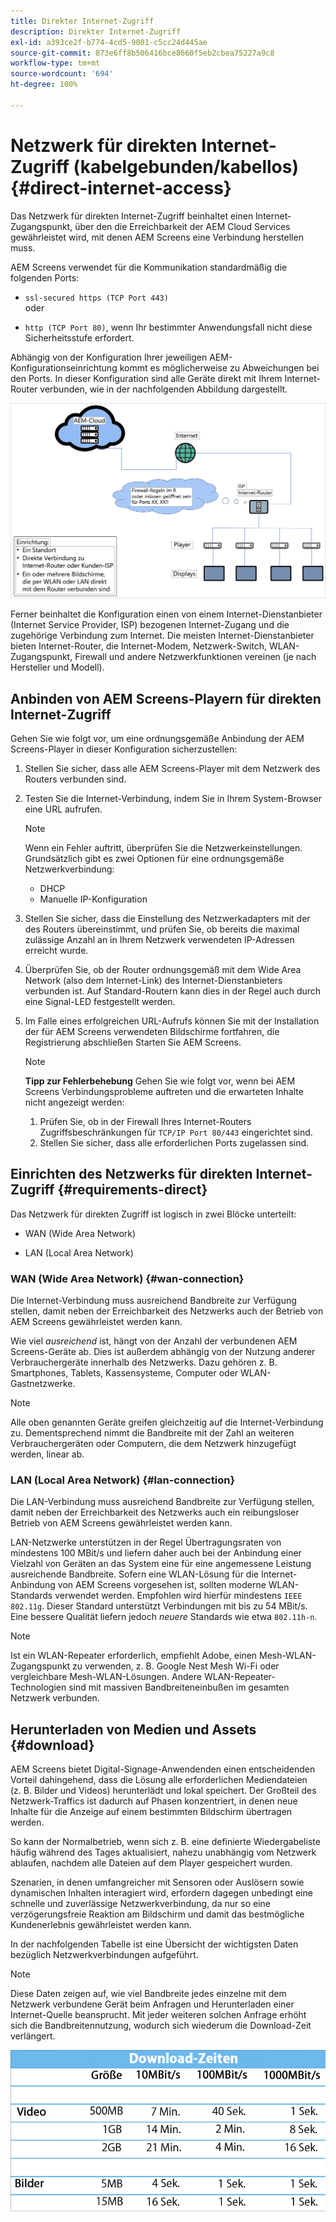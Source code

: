 ```yaml
---
title: Direkter Internet-Zugriff
description: Direkter Internet-Zugriff
exl-id: a393ce2f-b774-4cd5-9001-c5cc24d445ae
source-git-commit: 873e6ff8b506416bce8660f5eb2cbea75227a9c8
workflow-type: tm+mt
source-wordcount: '694'
ht-degree: 100%

---
```


# Netzwerk für direkten Internet-Zugriff (kabelgebunden/kabellos) {#direct-internet-access}

Das Netzwerk für direkten Internet-Zugriff beinhaltet einen Internet-Zugangspunkt, über den die Erreichbarkeit der AEM Cloud Services gewährleistet wird, mit denen AEM Screens eine Verbindung herstellen muss.

AEM Screens verwendet für die Kommunikation standardmäßig die folgenden Ports:

* `ssl-secured https (TCP Port 443)`
  <br> oder</br>

* `http (TCP Port 80)`, wenn Ihr bestimmter Anwendungsfall nicht diese Sicherheitsstufe erfordert.

Abhängig von der Konfiguration Ihrer jeweiligen AEM-Konfigurationseinrichtung kommt es möglicherweise zu Abweichungen bei den Ports. In dieser Konfiguration sind alle Geräte direkt mit Ihrem Internet-Router verbunden, wie in der nachfolgenden Abbildung dargestellt.

![](/help/assets/direct-access-2.png)

Ferner beinhaltet die Konfiguration einen von einem Internet-Dienstanbieter (Internet Service Provider, ISP) bezogenen Internet-Zugang und die zugehörige Verbindung zum Internet. Die meisten Internet-Dienstanbieter bieten Internet-Router, die Internet-Modem, Netzwerk-Switch, WLAN-Zugangspunkt, Firewall und andere Netzwerkfunktionen vereinen (je nach Hersteller und Modell).

## Anbinden von AEM Screens-Playern für direkten Internet-Zugriff

Gehen Sie wie folgt vor, um eine ordnungsgemäße Anbindung der AEM Screens-Player in dieser Konfiguration sicherzustellen:

1. Stellen Sie sicher, dass alle AEM Screens-Player mit dem Netzwerk des Routers verbunden sind.
1. Testen Sie die Internet-Verbindung, indem Sie in Ihrem System-Browser eine URL aufrufen.

   >[!NOTE]
   >Wenn ein Fehler auftritt, überprüfen Sie die Netzwerkeinstellungen. Grundsätzlich gibt es zwei Optionen für eine ordnungsgemäße Netzwerkverbindung:
   >* DHCP
   >* Manuelle IP-Konfiguration

1. Stellen Sie sicher, dass die Einstellung des Netzwerkadapters mit der des Routers übereinstimmt, und prüfen Sie, ob bereits die maximal zulässige Anzahl an in Ihrem Netzwerk verwendeten IP-Adressen erreicht wurde.
1. Überprüfen Sie, ob der Router ordnungsgemäß mit dem Wide Area Network (also dem Internet-Link) des Internet-Dienstanbieters verbunden ist. Auf Standard-Routern kann dies in der Regel auch durch eine Signal-LED festgestellt werden.
1. Im Falle eines erfolgreichen URL-Aufrufs können Sie mit der Installation der für AEM Screens verwendeten Bildschirme fortfahren, die Registrierung abschließen Starten Sie AEM Screens.

   >[!NOTE]
   >**Tipp zur Fehlerbehebung**
   >Gehen Sie wie folgt vor, wenn bei AEM Screens Verbindungsprobleme auftreten und die erwarteten Inhalte nicht angezeigt werden:
   >
   >1. Prüfen Sie, ob in der Firewall Ihres Internet-Routers Zugriffsbeschränkungen für `TCP/IP Port 80/443` eingerichtet sind.
   >1. Stellen Sie sicher, dass alle erforderlichen Ports zugelassen sind.

## Einrichten des Netzwerks für direkten Internet-Zugriff {#requirements-direct}

Das Netzwerk für direkten Zugriff ist logisch in zwei Blöcke unterteilt:

* WAN (Wide Area Network)

* LAN (Local Area Network)

### WAN (Wide Area Network) {#wan-connection}

Die Internet-Verbindung muss ausreichend Bandbreite zur Verfügung stellen, damit neben der Erreichbarkeit des Netzwerks auch der Betrieb von AEM Screens gewährleistet werden kann.

Wie viel *ausreichend* ist, hängt von der Anzahl der verbundenen AEM Screens-Geräte ab. Dies ist außerdem abhängig von der Nutzung anderer Verbrauchergeräte innerhalb des Netzwerks. Dazu gehören z. B. Smartphones, Tablets, Kassensysteme, Computer oder WLAN-Gastnetzwerke.

>[!NOTE]
>
>Alle oben genannten Geräte greifen gleichzeitig auf die Internet-Verbindung zu. Dementsprechend nimmt die Bandbreite mit der Zahl an weiteren Verbrauchergeräten oder Computern, die dem Netzwerk hinzugefügt werden, linear ab.

### LAN (Local Area Network) {#lan-connection}

Die LAN-Verbindung muss ausreichend Bandbreite zur Verfügung stellen, damit neben der Erreichbarkeit des Netzwerks auch ein reibungsloser Betrieb von AEM Screens gewährleistet werden kann.

LAN-Netzwerke unterstützen in der Regel Übertragungsraten von mindestens 100 MBit/s und liefern daher auch bei der Anbindung einer Vielzahl von Geräten an das System eine für eine angemessene Leistung ausreichende Bandbreite.
Sofern eine WLAN-Lösung für die Internet-Anbindung von AEM Screens vorgesehen ist, sollten moderne WLAN-Standards verwendet werden. Empfohlen wird hierfür mindestens `IEEE 802.11g`. Dieser Standard unterstützt Verbindungen mit bis zu 54 MBit/s. Eine bessere Qualität liefern jedoch *neuere* Standards wie etwa `802.11h-n`.

>[!NOTE]
>
>Ist ein WLAN-Repeater erforderlich, empfiehlt Adobe, einen Mesh-WLAN-Zugangspunkt zu verwenden, z. B. Google Nest Mesh Wi-Fi oder vergleichbare Mesh-WLAN-Lösungen. Andere WLAN-Repeater-Technologien sind mit massiven Bandbreiteneinbußen im gesamten Netzwerk verbunden.

## Herunterladen von Medien und Assets {#download}

AEM Screens bietet Digital-Signage-Anwendenden einen entscheidenden Vorteil dahingehend, dass die Lösung alle erforderlichen Mediendateien (z. B. Bilder und Videos) herunterlädt und lokal speichert. Der Großteil des Netzwerk-Traffics ist dadurch auf Phasen konzentriert, in denen neue Inhalte für die Anzeige auf einem bestimmten Bildschirm übertragen werden.

So kann der Normalbetrieb, wenn sich z. B. eine definierte Wiedergabeliste häufig während des Tages aktualisiert, nahezu unabhängig vom Netzwerk ablaufen, nachdem alle Dateien auf dem Player gespeichert wurden.

Szenarien, in denen umfangreicher mit Sensoren oder Auslösern sowie dynamischen Inhalten interagiert wird, erfordern dagegen unbedingt eine schnelle und zuverlässige Netzwerkverbindung, da nur so eine verzögerungsfreie Reaktion am Bildschirm und damit das bestmögliche Kundenerlebnis gewährleistet werden kann.

In der nachfolgenden Tabelle ist eine Übersicht der wichtigsten Daten bezüglich Netzwerkverbindungen aufgeführt.

>[!NOTE]
>
>Diese Daten zeigen auf, wie viel Bandbreite jedes einzelne mit dem Netzwerk verbundene Gerät beim Anfragen und Herunterladen einer Internet-Quelle beansprucht. Mit jeder weiteren solchen Anfrage erhöht sich die Bandbreitennutzung, wodurch sich wiederum die Download-Zeit verlängert.

![](/help/assets/download-times-direct.png)
